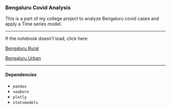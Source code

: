 ### Bengaluru Covid Analysis

This is a part of my college project to analyze Bengaluru covid cases and apply a Time series model.

----------------------------------------------------
If the notebook doesn’t load, click here:

[Bengaluru Rural](https://nbviewer.jupyter.org/github/FabihaFarooqueAnsari/Covid-Project/blob/main/Time%20Series%20on%20Bengaluru%20Rural.ipynb)

[Bengaluru Urban](https://github.com/FabihaFarooqueAnsari/Covid-Project/blob/main/Time%20Series%20on%20Bengaluru%20Urban.ipynb)

---------------------------------------------------
#### Dependencies
* `pandas`
* `seaborn`
* `plotly`
* `statsmodels`

